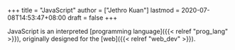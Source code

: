 +++
title = "JavaScript"
author = ["Jethro Kuan"]
lastmod = 2020-07-08T14:53:47+08:00
draft = false
+++

JavaScript is an interpreted [programming language]({{< relref "prog_lang" >}}), originally designed
for the [web]({{< relref "web_dev" >}}).
